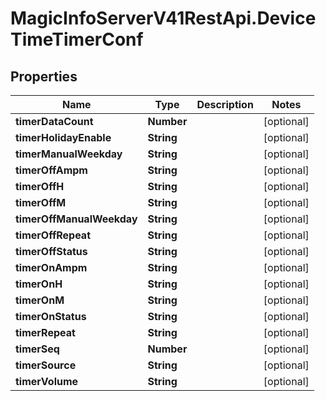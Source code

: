 # MagicInfoServerV41RestApi.DeviceTimeTimerConf

## Properties
Name | Type | Description | Notes
------------ | ------------- | ------------- | -------------
**timerDataCount** | **Number** |  | [optional] 
**timerHolidayEnable** | **String** |  | [optional] 
**timerManualWeekday** | **String** |  | [optional] 
**timerOffAmpm** | **String** |  | [optional] 
**timerOffH** | **String** |  | [optional] 
**timerOffM** | **String** |  | [optional] 
**timerOffManualWeekday** | **String** |  | [optional] 
**timerOffRepeat** | **String** |  | [optional] 
**timerOffStatus** | **String** |  | [optional] 
**timerOnAmpm** | **String** |  | [optional] 
**timerOnH** | **String** |  | [optional] 
**timerOnM** | **String** |  | [optional] 
**timerOnStatus** | **String** |  | [optional] 
**timerRepeat** | **String** |  | [optional] 
**timerSeq** | **Number** |  | [optional] 
**timerSource** | **String** |  | [optional] 
**timerVolume** | **String** |  | [optional] 



